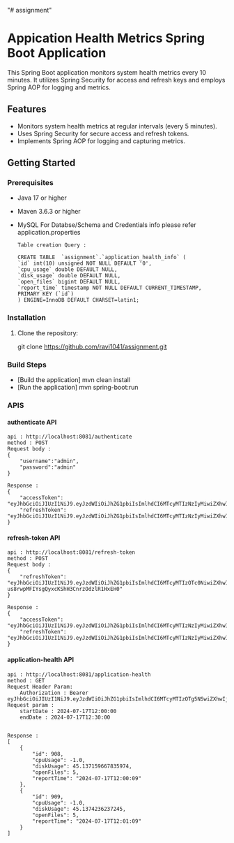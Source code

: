 "# assignment" 

# Appication Health Metrics Spring Boot Application

This Spring Boot application monitors system health metrics every 10 minutes. It utilizes Spring Security for access and refresh keys and employs Spring AOP for logging and metrics.

## Features

- Monitors system health metrics at regular intervals (every 5 minutes).
- Uses Spring Security for secure access and refresh tokens.
- Implements Spring AOP for logging and capturing metrics.


## Getting Started

### Prerequisites

- Java 17 or higher
- Maven 3.6.3 or higher
- MySQL 
	For Databse/Schema and Credentials info please refer application.properties
	
	  Table creation Query :
	  
	  CREATE TABLE  `assignment`.`application_health_info` (
	  `id` int(10) unsigned NOT NULL DEFAULT '0',
	  `cpu_usage` double DEFAULT NULL,
	  `disk_usage` double DEFAULT NULL,
	  `open_files` bigint DEFAULT NULL,
	  `report_time` timestamp NOT NULL DEFAULT CURRENT_TIMESTAMP,
	  PRIMARY KEY (`id`)
	  ) ENGINE=InnoDB DEFAULT CHARSET=latin1;
	

### Installation

1. Clone the repository:

   git clone https://github.com/ravi1041/assignment.git
   
### Build Steps
- [Build the application] mvn clean install
- [Run the application] mvn spring-boot:run


### APIS

#### authenticate API
	api : http://localhost:8081/authenticate
	method : POST
	Request body : 
	{
		"username":"admin",
		"password":"admin"
	}
	
	Response :
	{
		"accessToken": "eyJhbGciOiJIUzI1NiJ9.eyJzdWIiOiJhZG1pbiIsImlhdCI6MTcyMTIzNzIyMiwiZXhwIjoxNzIxMzIzNjIyfQ.P4SoMmrgDnb_DX2tRMHCi9HX2p7cA_youkEE4xn_eq0",
		"refreshToken": "eyJhbGciOiJIUzI1NiJ9.eyJzdWIiOiJhZG1pbiIsImlhdCI6MTcyMTIzNzIyMiwiZXhwIjoxNzIxODQyMDIyfQ.cdbv5vcVPPtZJjTvpDporC1Y_k8GerfDAidSJMoENqI"
	}
	
#### refresh-token API
	api : http://localhost:8081/refresh-token
	method : POST
	Request body : 
	{
		"refreshToken": "eyJhbGciOiJIUzI1NiJ9.eyJzdWIiOiJhZG1pbiIsImlhdCI6MTcyMTIzOTc0NiwiZXhwIjoxNzIxODQ0NTQ2fQ.ViN6nX-us8rwpMFIYsgQyxcKShH3CnrzOdzlR1HxEH0"
	}
	
	Response :
	{
		"accessToken": "eyJhbGciOiJIUzI1NiJ9.eyJzdWIiOiJhZG1pbiIsImlhdCI6MTcyMTIzNzIyMiwiZXhwIjoxNzIxMzIzNjIyfQ.P4SoMmrgDnb_DX2tRMHCi9HX2p7cA_youkEE4xn_eq0",
		"refreshToken": "eyJhbGciOiJIUzI1NiJ9.eyJzdWIiOiJhZG1pbiIsImlhdCI6MTcyMTIzNzIyMiwiZXhwIjoxNzIxODQyMDIyfQ.cdbv5vcVPPtZJjTvpDporC1Y_k8GerfDAidSJMoENqI"
	}
	
#### application-health API
	api : http://localhost:8081/application-health
	method : GET
	Request Header Param:
		Authorization : Bearer eyJhbGciOiJIUzI1NiJ9.eyJzdWIiOiJhZG1pbiIsImlhdCI6MTcyMTIzOTg5NSwiZXhwIjoxNzIxMzI2Mjk1fQ.bX0sZWuLTev4bYziV0e4JYxwkKuMSJd72fkbgCqJfEw
	Request param : 
		startDate : 2024-07-17T12:00:00
		endDate : 2024-07-17T12:30:00
	
	
	Response :
	[
		{
			"id": 908,
			"cpuUsage": -1.0,
			"diskUsage": 45.137159667835974,
			"openFiles": 5,
			"reportTime": "2024-07-17T12:00:09"
		},
		{
			"id": 909,
			"cpuUsage": -1.0,
			"diskUsage": 45.1374236237245,
			"openFiles": 5,
			"reportTime": "2024-07-17T12:01:09"
		}
	]


